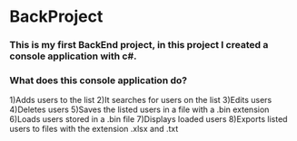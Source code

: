 # BackProject
### This is my first BackEnd project, in this project I created a console application with c#.
### What does this console application do?

1)Adds users to the list
2)It searches for users on the list
3)Edits users
4)Deletes users
5)Saves the listed users in a file with a .bin extension
6)Loads users stored in a .bin file
7)Displays loaded users
8)Exports listed users to files with the extension .xlsx and .txt
